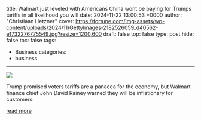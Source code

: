 title: Walmart just leveled with Americans China wont be paying for Trumps tariffs in all likelihood you will
date: 2024-11-22 13:00:53 +0000
author: "Christiaan Hetzner"
cover: https://fortune.com/img-assets/wp-content/uploads/2024/11/GettyImages-2182526059_d40562-e1732276775549.jpg?resize=1200,600
draft: false
top: false
type: post
hide: false
toc: false
tags:
  - Business
categories:
  - business
---

![](https://fortune.com/img-assets/wp-content/uploads/2024/11/GettyImages-2182526059_d40562-e1732276775549.jpg?resize=1200,600)

Trump promised voters tariffs are a panacea for the economy, but Walmart finance chief John David Rainey warned they will be inflationary for customers.

[read more](https://fortune.com/2024/11/22/donald-trump-economy-trade-tariffs-china-imports-walmart/)
